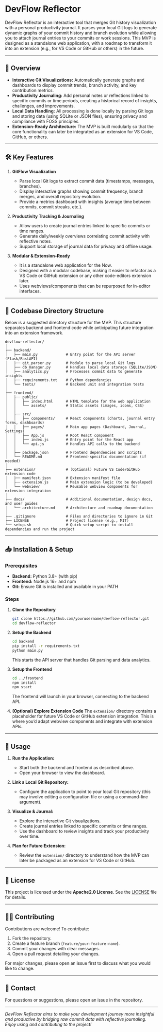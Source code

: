 # DevFlow Reflector

DevFlow Reflector is an interactive tool that merges Git history visualization with a personal productivity journal. It parses your local Git logs to generate dynamic graphs of your commit history and branch evolution while allowing you to attach journal entries to your commits or work sessions. This MVP is designed as a standalone web application, with a roadmap to transform it into an extension (e.g., for VS Code or GitHub or others) in the future.

---

## 🚀 Overview

- **Interactive Git Visualizations:** Automatically generate graphs and dashboards to display commit trends, branch activity, and key contribution metrics.
- **Productivity Journaling:** Add personal notes or reflections linked to specific commits or time periods, creating a historical record of insights, challenges, and improvements.
- **Local Data Handling:** All processing is done locally by parsing Git logs and storing data (using SQLite or JSON files), ensuring privacy and compliance with FOSS principles.
- **Extension-Ready Architecture:** The MVP is built modularly so that the core functionality can later be integrated as an extension for VS Code, GitHub, or others.

---

## 🛠️ Key Features

1. **GitFlow Visualization**
   - Parse local Git logs to extract commit data (timestamps, messages, branches).
   - Display interactive graphs showing commit frequency, branch merges, and overall repository evolution.
   - Provide a metrics dashboard with insights (average time between commits, commit streaks, etc.).

2. **Productivity Tracking & Journaling**
   - Allow users to create journal entries linked to specific commits or time ranges.
   - Generate daily/weekly overviews correlating commit activity with reflective notes.
   - Support local storage of journal data for privacy and offline usage.

3. **Modular & Extension-Ready**
   - It is a standalone web application for the Now.
   - Designed with a modular codebase, making it easier to refactor as a VS Code or GitHub extension or any other code-editors extension later.
   - Uses webviews/components that can be repurposed for in-editor interfaces.

---

## 📂 Codebase Directory Structure

Below is a suggested directory structure for the MVP. This structure separates backend and frontend code while anticipating future integration into an extension framework.

```
devflow-reflector/
│
├── backend/
│   ├── main.py             # Entry point for the API server (Flask/FastAPI)
│   ├── git_parser.py       # Module to parse local Git logs
│   ├── db_manager.py       # Handles local data storage (SQLite/JSON)
│   ├── analytics.py        # Processes commit data to generate insights
│   ├── requirements.txt    # Python dependencies
│   └── tests/              # Backend unit and integration tests
│
├── frontend/
│   ├── public/
│   │   ├── index.html      # HTML template for the web application
│   │   └── assets/         # Static assets (images, icons, CSS)
│   │
│   ├── src/
│   │   ├── components/     # React components (charts, journal entry forms, dashboards)
│   │   ├── pages/          # Main app pages (Dashboard, Journal, Settings)
│   │   ├── App.js          # Root React component
│   │   ├── index.js        # Entry point for the React app
│   │   └── api.js          # Handles API calls to the backend
│   │
│   ├── package.json        # Frontend dependencies and scripts
│   └── README.md           # Frontend-specific documentation (if needed)
│
├── extension/              # (Optional) Future VS Code/GitHub extension code
│   ├── manifest.json       # Extension manifest file
│   ├── extension.js        # Main extension logic (to be developed)
│   └── webview/            # Reusable webview components for extension integration
│
├── docs/                   # Additional documentation, design docs, and user guides
│   └── architecture.md     # Architecture and roadmap documentation
│
├── .gitignore              # Files and directories to ignore in Git
├── LICENSE                 # Project license (e.g., MIT)
└── setup.sh                # Quick setup script to install dependencies and run the project
```

---

## 📥 Installation & Setup

### **Prerequisites**
- **Backend:** Python 3.8+ (with pip)
- **Frontend:** Node.js 16+ and npm
- **Git:** Ensure Git is installed and available in your PATH

### **Steps**

1. **Clone the Repository**
   ```sh
   git clone https://github.com/yourusername/devflow-reflector.git
   cd devflow-reflector
   ```

2. **Setup the Backend**
   ```sh
   cd backend
   pip install -r requirements.txt
   python main.py
   ```
   This starts the API server that handles Git parsing and data analytics.

3. **Setup the Frontend**
   ```sh
   cd ../frontend
   npm install
   npm start
   ```
   The frontend will launch in your browser, connecting to the backend API.

4. **(Optional) Explore Extension Code**
   The `extension/` directory contains a placeholder for future VS Code or GitHub extension integration. This is where you’d adapt webview components and integrate with extension APIs.

---

## 🚀 Usage

1. **Run the Application:**
   - Start both the backend and frontend as described above.
   - Open your browser to view the dashboard.

2. **Link a Local Git Repository:**
   - Configure the application to point to your local Git repository (this may involve editing a configuration file or using a command-line argument).

3. **Visualize & Journal:**
   - Explore the interactive Git visualizations.
   - Create journal entries linked to specific commits or time ranges.
   - Use the dashboard to review insights and track your productivity over time.

4. **Plan for Future Extension:**
   - Review the `extension/` directory to understand how the MVP can later be packaged as an extension for VS Code or GitHub.

---

## 📜 License

This project is licensed under the **Apache2.0 License**. See the [LICENSE](./LICENSE) file for details.

---

## 👨‍💻 Contributing

Contributions are welcome! To contribute:
1. Fork the repository.
2. Create a feature branch (`feature/your-feature-name`).
3. Commit your changes with clear messages.
4. Open a pull request detailing your changes.

For major changes, please open an issue first to discuss what you would like to change.

---

## 📧 Contact

For questions or suggestions, please open an issue in the repository.

---

*DevFlow Reflector aims to make your development journey more insightful and productive by bridging raw commit data with reflective journaling. Enjoy using and contributing to the project!*
